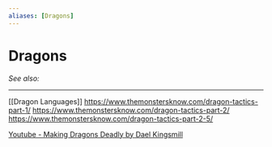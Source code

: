```yaml
---
aliases: [Dragons]
---
```

# Dragons
*See also:* 
___
[[Dragon Languages]]
https://www.themonstersknow.com/dragon-tactics-part-1/
https://www.themonstersknow.com/dragon-tactics-part-2/
https://www.themonstersknow.com/dragon-tactics-part-2-5/

[Youtube - Making Dragons Deadly by Dael Kingsmill](https://youtu.be/B3VV47A5-ks)
